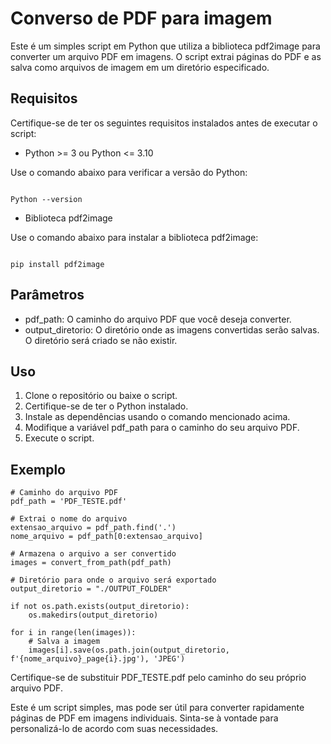 # Converso de PDF para imagem
Este é um simples script em Python que utiliza a biblioteca pdf2image para converter um arquivo PDF em imagens. 
O script extrai páginas do PDF e as salva como arquivos de imagem em um diretório especificado.

## Requisitos
Certifique-se de ter os seguintes requisitos instalados antes de executar o script:

* Python >= 3 ou Python <= 3.10
  
Use o comando abaixo para verificar a versão do Python:
```

Python --version

```

* Biblioteca pdf2image

Use o comando abaixo para instalar a biblioteca pdf2image:
```

pip install pdf2image

```

## Parâmetros
* pdf_path: O caminho do arquivo PDF que você deseja converter.
* output_diretorio: O diretório onde as imagens convertidas serão salvas. O diretório será criado se não existir.

## Uso
1. Clone o repositório ou baixe o script.
1. Certifique-se de ter o Python instalado.
1. Instale as dependências usando o comando mencionado acima.
1. Modifique a variável pdf_path para o caminho do seu arquivo PDF.
1. Execute o script.

## Exemplo
```
# Caminho do arquivo PDF
pdf_path = 'PDF_TESTE.pdf'

# Extrai o nome do arquivo
extensao_arquivo = pdf_path.find('.')
nome_arquivo = pdf_path[0:extensao_arquivo]

# Armazena o arquivo a ser convertido
images = convert_from_path(pdf_path)

# Diretório para onde o arquivo será exportado
output_diretorio = "./OUTPUT_FOLDER"

if not os.path.exists(output_diretorio):
    os.makedirs(output_diretorio)

for i in range(len(images)):
    # Salva a imagem
    images[i].save(os.path.join(output_diretorio, f'{nome_arquivo}_page{i}.jpg'), 'JPEG')

```
Certifique-se de substituir PDF_TESTE.pdf pelo caminho do seu próprio arquivo PDF.

Este é um script simples, mas pode ser útil para converter rapidamente páginas de PDF em imagens individuais. Sinta-se à vontade para personalizá-lo de acordo com suas necessidades.
